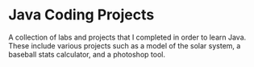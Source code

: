 # Java Coding Projects
A collection of labs and projects that I completed in order to learn Java.
These include various projects such as a model of the solar system, a baseball stats calculator, and a photoshop tool.
